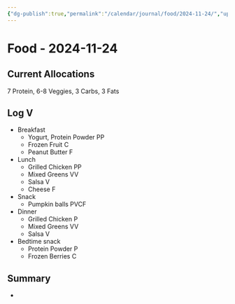 ```yaml
---
{"dg-publish":true,"permalink":"/calendar/journal/food/2024-11-24/","updated":"2025-03-18T08:20:02.065-07:00"}
---
```


# Food - 2024-11-24

## Current Allocations
7 Protein, 6-8 Veggies, 3 Carbs, 3 Fats
## Log  V
- Breakfast
	- Yogurt, Protein Powder PP
	- Frozen Fruit C
	- Peanut Butter F
- Lunch
	- Grilled Chicken PP
	- Mixed Greens VV
	- Salsa V
	- Cheese F
- Snack
	- Pumpkin balls PVCF
- Dinner
	- Grilled Chicken P
	- Mixed Greens VV
	- Salsa V
- Bedtime snack
	- Protein Powder P
	- Frozen Berries C
## Summary
- 

```calendar-nav
```